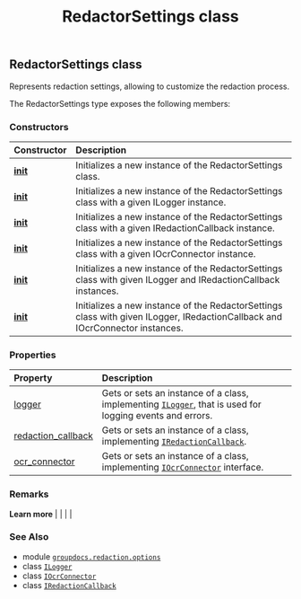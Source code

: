 ﻿---
title: RedactorSettings class
second_title: GroupDocs.Redaction for Python via .NET API References
description: 
type: docs
url: /python-net/groupdocs.redaction.options/redactorsettings/
is_root: false
weight: 50
---

## RedactorSettings class

Represents redaction settings, allowing to customize the redaction process.



The RedactorSettings type exposes the following members:

### Constructors
| Constructor | Description |
| :- | :- |
| [__init__](/redaction/python-net/groupdocs.redaction.options/redactorsettings/__init__/#) | Initializes a new instance of the RedactorSettings class. |
| [__init__](/redaction/python-net/groupdocs.redaction.options/redactorsettings/__init__/#groupdocs.redaction.options.ILogger) | Initializes a new instance of the RedactorSettings class with a given ILogger instance. |
| [__init__](/redaction/python-net/groupdocs.redaction.options/redactorsettings/__init__/#groupdocs.redaction.redactions.IRedactionCallback) | Initializes a new instance of the RedactorSettings class with a given IRedactionCallback instance. |
| [__init__](/redaction/python-net/groupdocs.redaction.options/redactorsettings/__init__/#groupdocs.redaction.integration.ocr.IOcrConnector) | Initializes a new instance of the RedactorSettings class with a given IOcrConnector instance. |
| [__init__](/redaction/python-net/groupdocs.redaction.options/redactorsettings/__init__/#groupdocs.redaction.options.ILogger-groupdocs.redaction.redactions.IRedactionCallback) | Initializes a new instance of the RedactorSettings class with given ILogger and IRedactionCallback instances. |
| [__init__](/redaction/python-net/groupdocs.redaction.options/redactorsettings/__init__/#groupdocs.redaction.options.ILogger-groupdocs.redaction.redactions.IRedactionCallback-groupdocs.redaction.integration.ocr.IOcrConnector) | Initializes a new instance of the RedactorSettings class with given ILogger, IRedactionCallback and IOcrConnector instances. |


### Properties
| Property | Description |
| :- | :- |
| [logger](/redaction/python-net/groupdocs.redaction.options/redactorsettings/logger) | Gets or sets an instance of a class, implementing [`ILogger`](/redaction/python-net/groupdocs.redaction.options/ilogger), that is used for logging events and errors. |
| [redaction_callback](/redaction/python-net/groupdocs.redaction.options/redactorsettings/redaction_callback) | Gets or sets an instance of a class, implementing [`IRedactionCallback`](/redaction/python-net/groupdocs.redaction.redactions/iredactioncallback). |
| [ocr_connector](/redaction/python-net/groupdocs.redaction.options/redactorsettings/ocr_connector) | Gets or sets an instance of a class, implementing [`IOcrConnector`](/redaction/python-net/groupdocs.redaction.integration.ocr/iocrconnector) interface. |



### Remarks 


**Learn more** |
|
 |
 |

### See Also
* module [`groupdocs.redaction.options`](..)
* class [`ILogger`](/redaction/python-net/groupdocs.redaction.options/ilogger)
* class [`IOcrConnector`](/redaction/python-net/groupdocs.redaction.integration.ocr/iocrconnector)
* class [`IRedactionCallback`](/redaction/python-net/groupdocs.redaction.redactions/iredactioncallback)
